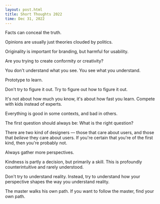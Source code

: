 ```yaml
---
layout: post.html
title: Short Thoughts 2022
time: Dec 31, 2022
---
```


<link rel="stylesheet" href="/_styles/short-thoughts.css" />

<div class="short-thoughts">

Facts can conceal the truth.

Opinions are usually just theories clouded by politics.

Originality is important for branding, but harmful for usability.

Are you trying to create conformity or creativity?

You don't understand what you see. You see what you understand.

Prototype to learn.

Don't try to figure it out. Try to figure out how to figure it out.

It's not about how much you know, it's about how fast you learn. Compete with kids instead of experts.

Everything is good in some contexts, and bad in others.

The first question should always be: What is the right question?

There are two kind of designers — those that care about users, and those that <em>believe</em> they care about users. If you're certain that you're of the first kind, then you're probably not.

Always gather more perspectives.

Kindness is partly a decision, but primarily a skill. This is profoundly counterintuitive and rarely understood.

Don't try to understand reality. Instead, try to understand how your perspective shapes the way you understand reality.

The master walks his own path. If you want to follow the master, find your own path.

</div>
